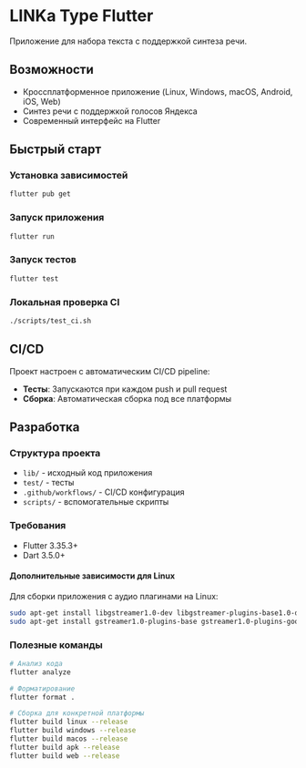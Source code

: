 # LINKa Type Flutter

Приложение для набора текста с поддержкой синтеза речи.

## Возможности

- Кроссплатформенное приложение (Linux, Windows, macOS, Android, iOS, Web)
- Синтез речи с поддержкой голосов Яндекса
- Современный интерфейс на Flutter

## Быстрый старт

### Установка зависимостей

```bash
flutter pub get
```

### Запуск приложения

```bash
flutter run
```

### Запуск тестов

```bash
flutter test
```

### Локальная проверка CI

```bash
./scripts/test_ci.sh
```

## CI/CD

Проект настроен с автоматическим CI/CD pipeline:

- **Тесты**: Запускаются при каждом push и pull request
- **Сборка**: Автоматическая сборка под все платформы

## Разработка

### Структура проекта

- `lib/` - исходный код приложения
- `test/` - тесты
- `.github/workflows/` - CI/CD конфигурация
- `scripts/` - вспомогательные скрипты

### Требования

- Flutter 3.35.3+
- Dart 3.5.0+

#### Дополнительные зависимости для Linux

Для сборки приложения с аудио плагинами на Linux:

```bash
sudo apt-get install libgstreamer1.0-dev libgstreamer-plugins-base1.0-dev
sudo apt-get install gstreamer1.0-plugins-base gstreamer1.0-plugins-good
```

### Полезные команды

```bash
# Анализ кода
flutter analyze

# Форматирование
flutter format .

# Сборка для конкретной платформы
flutter build linux --release
flutter build windows --release
flutter build macos --release
flutter build apk --release
flutter build web --release
```
